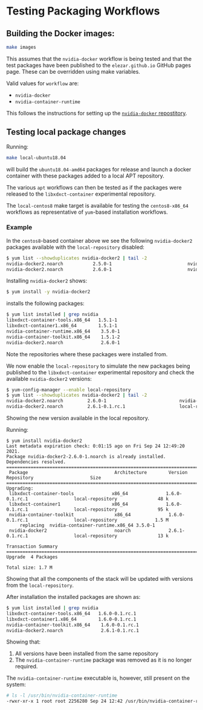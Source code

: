 # Testing Packaging Workflows

## Building the Docker images:

```bash
make images
```

This assumes that the `nvidia-docker` workflow is being tested and that the test packages have been published to the `elezar.github.io` GitHub pages page. These can be overridden
using make variables.

Valid values for `workflow` are:
* `nvidia-docker`
* `nvidia-container-runtime`

This follows the instructions for setting up the [`nvidia-docker` repostitory](https://docs.nvidia.com/datacenter/cloud-native/container-toolkit/install-guide.html#setting-up-nvidia-container-toolkit).


## Testing local package changes

Running:
```bash
make local-ubuntu18.04
```
will build the `ubuntu18.04-amd64` packages for release and launch a docker container with these packages added to a local APT repository.

The various `apt` workflows can then be tested as if the packages were released to the `libxdxct-container` experimental repository.

The `local-centos8` make target is available for testing the `centos8-x86_64` workflows as representative of `yum`-based installation workflows.


### Example

In the `centos8`-based container above we see the following `nvidia-docker2` packages available with the `local-repository` disabled:

```bash
$ yum list --showduplicates nvidia-docker2 | tail -2
nvidia-docker2.noarch           2.5.0-1                            nvidia-docker
nvidia-docker2.noarch           2.6.0-1                            nvidia-docker
```

Installing `nvidia-docker2` shows:
```bash
$ yum install -y nvidia-docker2
```

installs the following packages:
```bash
$ yum list installed | grep nvidia
libxdxct-container-tools.x86_64   1.5.1-1                                 @libxdxct-container
libxdxct-container1.x86_64        1.5.1-1                                 @libxdxct-container
nvidia-container-runtime.x86_64    3.5.0-1                                 @nvidia-container-runtime
nvidia-container-toolkit.x86_64    1.5.1-2                                 @nvidia-container-runtime
nvidia-docker2.noarch              2.6.0-1                                 @nvidia-docker
```
Note the repositories where these packages were installed from.

We now enable the `local-repository` to simulate the new packages being published to the `libxdxct-container` experimental repository and check the available `nvidia-docker2` versions:
```bash
$ yum-config-manager --enable local-repository
$ yum list --showduplicates nvidia-docker2 | tail -2
nvidia-docker2.noarch         2.6.0-1                           nvidia-docker
nvidia-docker2.noarch         2.6.1-0.1.rc.1                    local-repository
```
Showing the new version available in the local repository.

Running:
```
$ yum install nvidia-docker2
Last metadata expiration check: 0:01:15 ago on Fri Sep 24 12:49:20 2021.
Package nvidia-docker2-2.6.0-1.noarch is already installed.
Dependencies resolved.
===============================================================================================================================
 Package                                Architecture        Version                        Repository                     Size
===============================================================================================================================
Upgrading:
 libxdxct-container-tools              x86_64              1.6.0-0.1.rc.1                 local-repository               48 k
 libxdxct-container1                   x86_64              1.6.0-0.1.rc.1                 local-repository               95 k
 nvidia-container-toolkit               x86_64              1.6.0-0.1.rc.1                 local-repository              1.5 M
     replacing  nvidia-container-runtime.x86_64 3.5.0-1
 nvidia-docker2                         noarch              2.6.1-0.1.rc.1                 local-repository               13 k

Transaction Summary
===============================================================================================================================
Upgrade  4 Packages

Total size: 1.7 M
```
Showing that all the components of the stack will be updated with versions from the `local-repository`.

After installation the installed packages are shown as:
```bash
$ yum list installed | grep nvidia
libxdxct-container-tools.x86_64   1.6.0-0.1.rc.1                          @local-repository
libxdxct-container1.x86_64        1.6.0-0.1.rc.1                          @local-repository
nvidia-container-toolkit.x86_64    1.6.0-0.1.rc.1                          @local-repository
nvidia-docker2.noarch              2.6.1-0.1.rc.1                          @local-repository
```
Showing that:
1. All versions have been installed from the same repository
2. The `nvidia-container-runtime` package was removed as it is no longer required.

The `nvidia-container-runtime`  executable is, however, still present on the system:
```bash
# ls -l /usr/bin/nvidia-container-runtime
-rwxr-xr-x 1 root root 2256280 Sep 24 12:42 /usr/bin/nvidia-container-runtime
```
